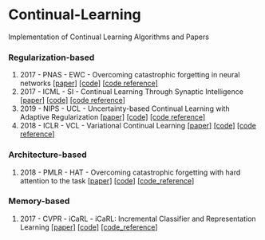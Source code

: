 # Continual-Learning
Implementation of Continual Learning Algorithms and Papers

### Regularization-based

1. 2017 - PNAS - EWC - Overcoming catastrophic forgetting in neural networks [[paper]](https://arxiv.org/abs/1612.00796) [[code]](https://github.com/Minhchuyentoancbn/Continual-Learning/tree/master/EWC) [[code reference]](https://github.com/moskomule/ewc.pytorch)
2. 2017 - ICML - SI - Continual Learning Through Synaptic Intelligence [[paper]](https://arxiv.org/abs/1703.04200) [[code]](https://github.com/Minhchuyentoancbn/Continual-Learning/tree/master/SI) [[code reference]](https://github.com/GT-RIPL/Continual-Learning-Benchmark)
3. 2019 - NIPS - UCL - Uncertainty-based Continual Learning with Adaptive Regularization [[paper]](https://arxiv.org/abs/1905.11614) [[code]](https://github.com/Minhchuyentoancbn/Continual-Learning/tree/master/UCL/approaches) [[code reference]](https://github.com/csm9493/UCL)
4. 2018 - ICLR - VCL - Variational Continual Learning [[paper]](https://arxiv.org/abs/1710.10628) [[code]](https://github.com/Minhchuyentoancbn/Continual-Learning/tree/master/UCL/approaches) [[code reference]](https://github.com/nvcuong/variational-continual-learning)

### Architecture-based

1. 2018 - PMLR - HAT - Overcoming catastrophic forgetting with hard attention to the task [[paper]](https://arxiv.org/abs/1801.01423) [[code]](https://github.com/Minhchuyentoancbn/Continual-Learning/tree/master/UCL/approaches) [[code_reference]](https://github.com/joansj/hat)


### Memory-based

1. 2017 - CVPR - iCaRL - iCaRL: Incremental Classifier and Representation Learning [[paper]](https://arxiv.org/abs/1611.07725) [[code]](https://github.com/Minhchuyentoancbn/Continual-Learning/tree/master/iCaLR) [[code_reference]](https://github.com/srebuffi/iCaRL)